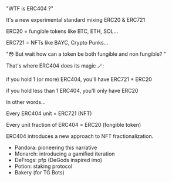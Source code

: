 "WTF is ERC404 ?"

It's a new experimental standard mixing ERC20 & ERC721

ERC20 = fungible tokens like BTC, ETH, SOL...

ERC721 = NFTs like BAYC, Crypto Punks...

"😳 But wait how can a token be both fungible and non fungible? "

That's where ERC404 does its magic 🪄: 

if you hold 1 (or more) ERC404, you'll have ERC721 + ERC20

if you hold less than 1 ERC404, you'll only have ERC20

In other words...

Every ERC404 unit = ERC721 (NFT)

Every unit fraction of ERC404 = ERC20 (fongible token)

ERC404 introduces a new approach to NFT fractionalization. 



- Pandora: pioneering this narrative
- Monarch: introducing a gamified iteration
- DeFrogs: pfp (DeGods inspired imo)
- Potion: staking protocol
- Bakery (for TG Bots)

